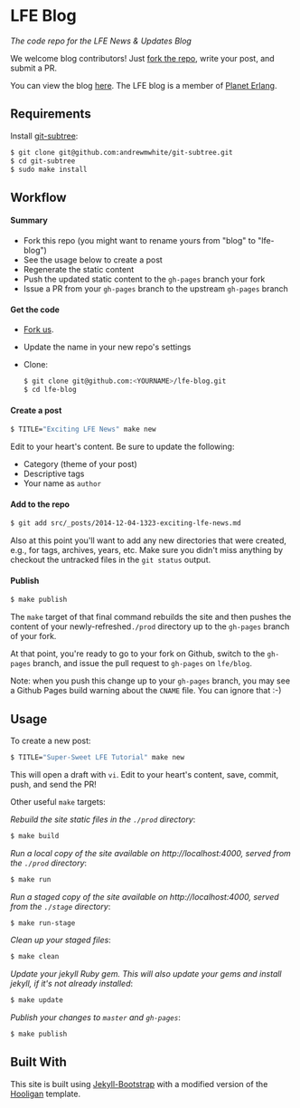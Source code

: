 # LFE Blog

*The code repo for the LFE News & Updates Blog*

We welcome blog contributors! Just
[fork the repo](https://github.com/lfe/blog/fork), write your post, and submit
a PR.

You can view the blog [here](http://blog.lfe.io/). The LFE blog is a member of
[Planet Erlang](http://planeterlang.com/).


## Requirements

Install [git-subtree](https://github.com/andrewmwhite/git-subtree):

```bash
$ git clone git@github.com:andrewmwhite/git-subtree.git
$ cd git-subtree
$ sudo make install
```


## Workflow

#### Summary

* Fork this repo (you might want to rename yours from "blog" to "lfe-blog")
* See the usage below to create a post
* Regenerate the static content
* Push the updated static content to the ``gh-pages`` branch your fork
* Issue a PR from your ``gh-pages`` branch to the upstream ``gh-pages`` branch

#### Get the code

 * [Fork us](https://github.com/lfe/blog/fork).
 * Update the name in your new repo's settings
 * Clone:

    ```bash
    $ git clone git@github.com:<YOURNAME>/lfe-blog.git
    $ cd lfe-blog
    ```

#### Create a post

```bash
$ TITLE="Exciting LFE News" make new
```

Edit to your heart's content. Be sure to update the following:
 * Category (theme of your post)
 * Descriptive tags
 * Your name as ``author``


#### Add to the repo

```bash
$ git add src/_posts/2014-12-04-1323-exciting-lfe-news.md
```

Also at this point you'll want to add any new directories that were created,
e.g., for tags, archives, years, etc. Make sure you didn't miss anything by
checkout the untracked files in the ``git status`` output.


#### Publish

```bash
$ make publish
```

The ``make`` target of that final command rebuilds the site and then pushes the
content of your newly-refreshed``./prod`` directory up to the ``gh-pages``
branch of your fork.

At that point, you're ready to go to your fork on Github, switch to the
``gh-pages`` branch, and issue the pull request to ``gh-pages`` on ``lfe/blog``.


Note: when you push this change up to your ``gh-pages`` branch, you may see a
Github Pages build warning about the ``CNAME`` file. You can ignore that :-)


## Usage

To create a new post:
```bash
$ TITLE="Super-Sweet LFE Tutorial" make new
```
This will open a draft with ``vi``. Edit to your heart's content, save, commit,
push, and send the PR!

Other useful ``make`` targets:

*Rebuild the site static files in the ``./prod`` directory*:

```bash
$ make build
```

*Run a local copy of the site available on http://localhost:4000, served from
the ``./prod`` directory*:

```bash
$ make run
```

*Run a staged copy of the site available on http://localhost:4000, served from
the ``./stage`` directory*:

```bash
$ make run-stage
```

*Clean up your staged files*:

```bash
$ make clean
```

*Update your jekyll Ruby gem. This will also update your gems and install
jekyll, if it's not already installed*:

```bash
$ make update
```

*Publish your changes to ``master`` and ``gh-pages``*:

```bash
$ make publish
```


## Built With

This site is built using [Jekyll-Bootstrap](http://jekyllbootstrap.com/) with
a modified version of the
[Hooligan](http://themes.jekyllbootstrap.com/preview/hooligan/) template.
